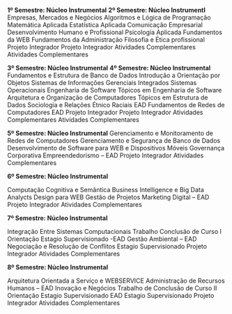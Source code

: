 **1º Semestre: Núcleo Instrumental**        **2º Semestre: Núcleo Instrumentl**
Empresas, Mercados e Negócios            Algoritmos e Lógica de Programação
Matemática Aplicada                     Estatística Aplicada
Comunicação Empresarial                 Desenvolvimento Humano e Profissional
Psicologia Aplicada                     Fundamentos da WEB
Fundamentos da Administração            Filosofia e Ética profissional
Projeto Integrador                      Projeto Integrador
Atividades Complementares               Atividades Complementares

**3º Semestre: Núcleo Instrumental**                         **4º Semestre: Núcleo Instrumental**                                                     
Fundamentos e Estrutura de Banco de Dados                 Introdução a Orientação por Objetos
Sistemas de Informações Gerenciais Integrados             Sistemas Operacionais
Engenharia de Software                                    Tópicos em Engenharia de Software
Arquitetura e Organização de Computadores                 Tópicos em Estrutura de Dados
Sociologia e Relações Étnico Raciais EAD                  Fundamentos de Redes de Computadores EAD
Projeto Integrador                                        Projeto Integrador
Atividades Complementares                                 Atividades Complementares

**5º Semestre: Núcleo Instrumental**
Gerenciamento e Monitoramento de Redes de
Computadores
Gerenciamento e Segurança de Banco de Dados
Desenvolvimento de Software para WEB e
Dispositivos Móveis
Governança Corporativa
Empreendedorismo – EAD
Projeto Integrador
Atividades Complementares

**6º Semestre: Núcleo Instrumental**

Computação Cognitiva e Semântica
Business Intelligence e Big Data Analycts
Design para WEB
Gestão de Projetos
Marketing Digital – EAD
Projeto Integrador
Atividades Complementares

**7º Semestre: Núcleo Instrumental**

Integração Entre Sistemas Computacionais
Trabalho Conclusão de Curso I
Orientação Estagio Supervisionado -EAD
Gestão Ambiental – EAD
Negociação e Resolução de Conflitos
Estagio Supervisionado
Projeto Integrador
Atividades Complementares

**8º Semestre: Núcleo Instrumental**

Arquitetura Orientada a Serviço e WEBSERVICE
Administração de Recursos Humanos – EAD
Inovação e Negócios
Trabalho de Conclusão de Curso II
Orientação Estagio Supervisionado EAD
Estagio Supervisionado
Projeto Integrador
Atividades Complementares
